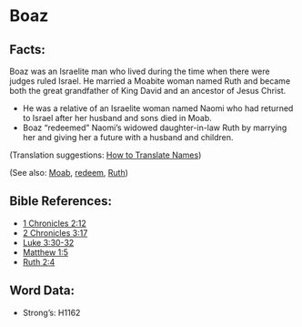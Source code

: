 # Boaz

## Facts:

Boaz was an Israelite man who lived during the time when there were judges ruled Israel. He married a Moabite woman named Ruth and became both the great grandfather of King David and an ancestor of Jesus Christ.

* He was a relative of an Israelite woman named Naomi who had returned to Israel after her husband and sons died in Moab.
* Boaz “redeemed” Naomi’s widowed daughter-in-law Ruth by marrying her and giving her a future with a husband and children.

(Translation suggestions: [How to Translate Names](rc://en/ta/man/translate/translate-names))

(See also: [Moab](../names/moab.md), [redeem](../kt/redeem.md), [Ruth](../names/ruth.md))

## Bible References:

* [1 Chronicles 2:12](rc://en/tn/help/1ch/02/12)
* [2 Chronicles 3:17](rc://en/tn/help/2ch/03/17)
* [Luke 3:30-32](rc://en/tn/help/luk/03/30)
* [Matthew 1:5](rc://en/tn/help/mat/01/05)
* [Ruth 2:4](rc://en/tn/help/rut/02/04)

## Word Data:

* Strong’s: H1162
